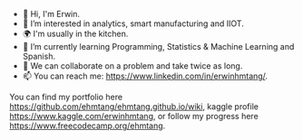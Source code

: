 - 👋 Hi, I'm Erwin.
- 👀 I’m interested in analytics, smart manufacturing and IIOT.
- 🌍 I'm usually in the kitchen.
- 🌱 I’m currently learning Programming, Statistics & Machine Learning and Spanish.
- 💞️ We can collaborate on a problem and take twice as long.
- 📫 You can reach me: https://www.linkedin.com/in/erwinhmtang/.

You can find my portfolio here https://github.com/ehmtang/ehmtang.github.io/wiki, kaggle profile https://www.kaggle.com/erwinhmtang, or 
follow my progress here https://www.freecodecamp.org/ehmtang.

<!---
ehmtang/ehmtang is a ✨ special ✨ repository because its `README.md` (this file) appears on your GitHub profile.
You can click the Preview link to take a look at your changes.
--->
